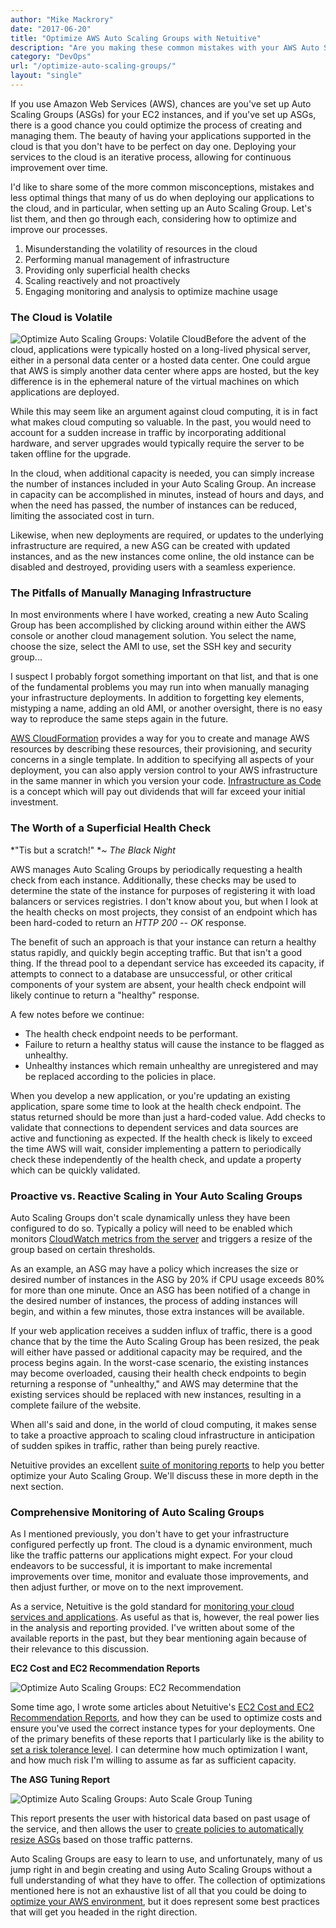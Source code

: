 ```yaml
---
author: "Mike Mackrory"
date: "2017-06-20"
title: "Optimize AWS Auto Scaling Groups with Netuitive"
description: "Are you making these common mistakes with your AWS Auto Scaling Groups? Read on to see some best practices for optimizing."
category: "DevOps"
url: "/optimize-auto-scaling-groups/"
layout: "single"
---
```

If you use Amazon Web Services (AWS), chances are you've set up Auto Scaling Groups (ASGs) for your EC2 instances, and if you've set up ASGs, there is a good chance you could optimize the process of creating and managing them. The beauty of having your applications supported in the cloud is that you don't have to be perfect on day one. Deploying your services to the cloud is an iterative process, allowing for continuous improvement over time.

I'd like to share some of the more common misconceptions, mistakes and less optimal things that many of us do when deploying our applications to the cloud, and in particular, when setting up an Auto Scaling Group. Let's list them, and then go through each, considering how to optimize and improve our processes.

1.  Misunderstanding the volatility of resources in the cloud
2.  Performing manual management of infrastructure
3.  Providing only superficial health checks
4.  Scaling reactively and not proactively
5.  Engaging monitoring and analysis to optimize machine usage

### The Cloud is Volatile

![Optimize Auto Scaling Groups: Volatile Cloud](https://s3-us-west-2.amazonaws.com/com-netuitive-app-usw2-public/wp-content/uploads/2017/07/Asset-1.png)Before the advent of the cloud, applications were typically hosted on a long-lived physical server, either in a personal data center or a hosted data center. One could argue that AWS is simply another data center where apps are hosted, but the key difference is in the ephemeral nature of the virtual machines on which applications are deployed.

While this may seem like an argument against cloud computing, it is in fact what makes cloud computing so valuable. In the past, you would need to account for a sudden increase in traffic by incorporating additional hardware, and server upgrades would typically require the server to be taken offline for the upgrade.

In the cloud, when additional capacity is needed, you can simply increase the number of instances included in your Auto Scaling Group. An increase in capacity can be accomplished in minutes, instead of hours and days, and when the need has passed, the number of instances can be reduced, limiting the associated cost in turn.

Likewise, when new deployments are required, or updates to the underlying infrastructure are required, a new ASG can be created with updated instances, and as the new instances come online, the old instance can be disabled and destroyed, providing users with a seamless experience.

### The Pitfalls of Manually Managing Infrastructure

In most environments where I have worked, creating a new Auto Scaling Group has been accomplished by clicking around within either the AWS console or another cloud management solution. You select the name, choose the size, select the AMI to use, set the SSH key and security group...

I suspect I probably forgot something important on that list, and that is one of the fundamental problems you may run into when manually managing your infrastructure deployments. In addition to forgetting key elements, mistyping a name, adding an old AMI, or another oversight, there is no easy way to reproduce the same steps again in the future.

[AWS CloudFormation](https://aws.amazon.com/cloudformation/) provides a way for you to create and manage AWS resources by describing these resources, their provisioning, and security concerns in a single template. In addition to specifying all aspects of your deployment, you can also apply version control to your AWS infrastructure in the same manner in which you version your code. [Infrastructure as Code](https://martinfowler.com/bliki/InfrastructureAsCode.html) is a concept which will pay out dividends that will far exceed your initial investment.

### The Worth of a Superficial Health Check

*"Tis but a scratch!" **~ The Black Night*

AWS manages Auto Scaling Groups by periodically requesting a health check from each instance. Additionally, these checks may be used to determine the state of the instance for purposes of registering it with load balancers or services registries. I don't know about you, but when I look at the health checks on most projects, they consist of an endpoint which has been hard-coded to return an *HTTP 200 -- OK* response.

The benefit of such an approach is that your instance can return a healthy status rapidly, and quickly begin accepting traffic. But that isn't a good thing. If the thread pool to a dependant service has exceeded its capacity, if attempts to connect to a database are unsuccessful, or other critical components of your system are absent, your health check endpoint will likely continue to return a "healthy" response.

A few notes before we continue:

-   The health check endpoint needs to be performant.
-   Failure to return a healthy status will cause the instance to be flagged as unhealthy.
-   Unhealthy instances which remain unhealthy are unregistered and may be replaced according to the policies in place.

When you develop a new application, or you're updating an existing application, spare some time to look at the health check endpoint. The status returned should be more than just a hard-coded value. Add checks to validate that connections to dependent services and data sources are active and functioning as expected. If the health check is likely to exceed the time AWS will wait, consider implementing a pattern to periodically check these independently of the health check, and update a property which can be quickly validated.

### Proactive vs. Reactive Scaling in Your Auto Scaling Groups

Auto Scaling Groups don't scale dynamically unless they have been configured to do so. Typically a policy will need to be enabled which monitors [CloudWatch metrics from the server](/aws-cloudwatch-metrics-integration/) and triggers a resize of the group based on certain thresholds.

As an example, an ASG may have a policy which increases the size or desired number of instances in the ASG by 20% if CPU usage exceeds 80% for more than one minute. Once an ASG has been notified of a change in the desired number of instances, the process of adding instances will begin, and within a few minutes, those extra instances will be available.

If your web application receives a sudden influx of traffic, there is a good chance that by the time the Auto Scaling Group has been resized, the peak will either have passed or additional capacity may be required, and the process begins again. In the worst-case scenario, the existing instances may become overloaded, causing their health check endpoints to begin returning a response of "unhealthy," and AWS may determine that the existing services should be replaced with new instances, resulting in a complete failure of the website.

When all's said and done, in the world of cloud computing, it makes sense to take a proactive approach to scaling cloud infrastructure in anticipation of sudden spikes in traffic, rather than being purely reactive.

Netuitive provides an excellent [suite of monitoring reports](/product/dashboards-and-reports) to help you better optimize your Auto Scaling Group. We'll discuss these in more depth in the next section.

### Comprehensive Monitoring of Auto Scaling Groups

As I mentioned previously, you don't have to get your infrastructure configured perfectly up front. The cloud is a dynamic environment, much like the traffic patterns our applications might expect. For your cloud endeavors to be successful, it is important to make incremental improvements over time, monitor and evaluate those improvements, and then adjust further, or move on to the next improvement.

As a service, Netuitive is the gold standard for [monitoring your cloud services and applications](/product). As useful as that is, however, the real power lies in the analysis and reporting provided. I've written about some of the available reports in the past, but they bear mentioning again because of their relevance to this discussion.

**EC2 Cost and EC2 Recommendation Reports**

![Optimize Auto Scaling Groups: EC2 Recommendation](https://s3-us-west-2.amazonaws.com/com-netuitive-app-usw2-public/wp-content/uploads/2017/07/EC2-Recommendation-1024x576.png)

Some time ago, I wrote some articles about Netuitive's [EC2 Cost and EC2 Recommendation Reports](/pick-perfect-ec2-instance-type), and how they can be used to optimize costs and ensure you've used the correct instance types for your deployments. One of the primary benefits of these reports that I particularly like is the ability to [set a risk tolerance level](/optimize-aws-instance-types). I can determine how much optimization I want, and how much risk I'm willing to assume as far as sufficient capacity.

**The ASG Tuning Report**

![Optimize Auto Scaling Groups: Auto Scale Group Tuning](https://s3-us-west-2.amazonaws.com/com-netuitive-app-usw2-public/wp-content/uploads/2017/07/Auto-Scale-Group-1024x597.png)

This report presents the user with historical data based on past usage of the service, and then allows the user to [create policies to automatically resize ASGs](/optimize-auto-scale-groups-asg-tuning-report) based on those traffic patterns.

Auto Scaling Groups are easy to learn to use, and unfortunately, many of us jump right in and begin creating and using Auto Scaling Groups without a full understanding of what they have to offer. The collection of optimizations mentioned here is not an exhaustive list of all that you could be doing to [optimize your AWS environment](/optimize-aws-route53-elb), but it does represent some best practices that will get you headed in the right direction.
